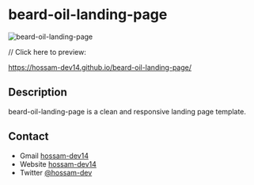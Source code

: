 # beard-oil-landing-page


![beard-oil-landing-page](https://user-images.githubusercontent.com/73648971/118375094-0ef87400-b5af-11eb-83c6-147f085b913f.png)


// Click here to preview: 

https://hossam-dev14.github.io/beard-oil-landing-page/



## Description
beard-oil-landing-page is a clean and responsive landing page template. 


## Contact

- Gmail [hossam-dev14](mailto:hossamdev14@gmail.com)
- Website [hossam-dev14](https://hossam-dev14.github.io/)
- Twitter [@hossam-dev](https://twitter.com/hossam-dev)
